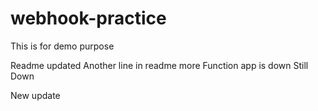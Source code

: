 # webhook-practice
This is for demo purpose

Readme updated
Another line in readme
more
Function app is down
Still Down

New update

